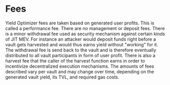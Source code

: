 # Fees

Yield Optimizer fees are taken based on generated user profits. This is called a
performance fee. There are no management or deposit fees. There is a minor
withdrawal fee used as security mechanism against certain kinds of JIT MEV. For
instance an attacker would deposit funds right before a vault gets harvested and
would thus earns yield without "working" for it. The withdrawal fee is send back
to the vault and is therefore eventually distributed to all vault participants
in form of user profit. There is also a harvest fee that the caller of the
harvest function earns in order to incentivize decentralized execution
mechanisms. The amounts of fees described vary per vault and may change over
time, depending on the generated vault yield, its TVL, and required gas costs.
